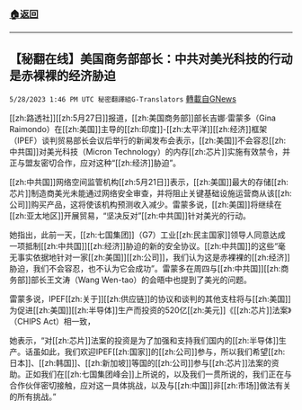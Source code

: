 ###  [:house:返回](README.md)
---


## 【秘翻在线】美国商务部部长：中共对美光科技的行动是赤裸裸的经济胁迫
`5/28/2023 1:46 PM UTC 秘密翻譯組G-Translators` [轉載自GNews](https://gnews.org/articles/1337569)

[[zh:路透社]][[zh:5月27日]]报道，[[zh:美国商务部]]部长吉娜·雷蒙多（Gina Raimondo）在[[zh:美国]]主导的[[zh:印度]]-[[zh:太平洋]][[zh:经济]]框架（IPEF）谈判贸易部长会议后举行的新闻发布会表示，[[zh:美国]]不会容忍[[zh:中共国]]对美光科技（Micron Technology）的内存[[zh:芯片]]实施有效禁令，并正与盟友密切合作，应对这种“[[zh:经济]]胁迫”。

[[zh:中共国]]网络空间监管机构[[zh:5月21日]]表示，[[zh:美国]]最大的存储[[zh:芯片]]制造商美光未能通过网络安全审查，并将阻止关键基础设施运营商从该[[zh:公司]]购买产品，这将使该机构预测收入减少。雷蒙多说，[[zh:美国]]将继续在[[zh:亚太地区]]开展贸易，“坚决反对”[[zh:中共国]]针对美光的行动。

她指出，此前一天，[[zh:七国集团]]（G7）工业[[zh:民主国家]]领导人同意达成一项抵制[[zh:中共国]][[zh:经济]]胁迫的新的安全协议。[[zh:中共国]]的这些“毫无事实依据地针对一家[[zh:美国]][[zh:公司]]，我们认为这是赤裸裸的[[zh:经济]]胁迫，我们不会容忍，也不认为它会成功”。雷蒙多在周四与[[zh:中共国]][[zh:商务部]]部长王文涛（Wang Wen-tao）的会晤中也提到了美光的问题。

雷蒙多说，IPEF[[zh:关于]][[zh:供应链]]的协议和谈判的其他支柱将与[[zh:美国]]为促进[[zh:美国]][[zh:半导体]]生产而投资的520亿[[zh:美元]]《[[zh:芯片]]法案》（CHIPS Act）相一致，

她表示，“对[[zh:芯片]]法案的投资是为了加强和支持我们国内的[[zh:半导体]]生产。话虽如此，我们欢迎IPEF[[zh:国家]]的[[zh:公司]]参与，所以我们希望[[zh:日本]]、[[zh:韩国]]、[[zh:新加坡]]等国的[[zh:公司]]参与[[zh:芯片]]法案的资助。正如我们在[[zh:七国集团峰会]]上所说的，以及我们一贯所说的，我们正在与合作伙伴密切接触，应对这一具体挑战，以及与[[zh:中国]]非[[zh:市场]]做法有关的所有挑战。”
